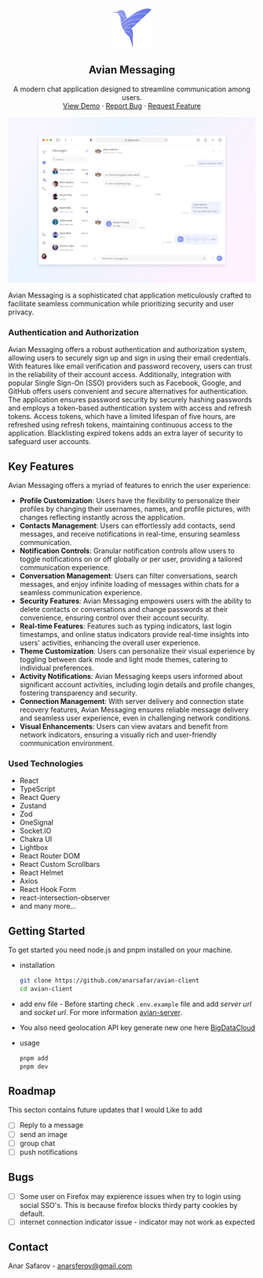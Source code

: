 <br />
<div align="center">
  <a href="https://github.com/anarsafar/avian-client">
    <img src="./src/assets/app-logos/bird gradient.svg" alt="Logo" width="80" height="80">
  </a>

  <h2 align="center">Avian Messaging</h2>

  <p align="center">
    A modern chat application designed to streamline communication among users.
    <br />
    <a href="https://avian-messaging.vercel.app">View Demo</a>
    ·
    <a href="https://github.com/anarsafar/avian-client/issues">Report Bug</a>
    ·
    <a href="https://github.com/anarsafar/avian-client/issues">Request Feature</a>
  </p>
</div>

<div align="center">
    <img src="./src/assets/readme/layout.png" alt="Logo">
</div>

Avian Messaging is a sophisticated chat application meticulously crafted to facilitate seamless communication while prioritizing security and user privacy.

### Authentication and Authorization

Avian Messaging offers a robust authentication and authorization system, allowing users to securely sign up and sign in using their email credentials. With features like email verification and password recovery, users can trust in the reliability of their account access. Additionally, integration with popular Single Sign-On (SSO) providers such as Facebook, Google, and GitHub offers users convenient and secure alternatives for authentication. The application ensures password security by securely hashing passwords and employs a token-based authentication system with access and refresh tokens. Access tokens, which have a limited lifespan of five hours, are refreshed using refresh tokens, maintaining continuous access to the application. Blacklisting expired tokens adds an extra layer of security to safeguard user accounts.

## Key Features

Avian Messaging offers a myriad of features to enrich the user experience:

- **Profile Customization**: Users have the flexibility to personalize their profiles by changing their usernames, names, and profile pictures, with changes reflecting instantly across the application.
- **Contacts Management**: Users can effortlessly add contacts, send messages, and receive notifications in real-time, ensuring seamless communication.
- **Notification Controls**: Granular notification controls allow users to toggle notifications on or off globally or per user, providing a tailored communication experience.
- **Conversation Management**: Users can filter conversations, search messages, and enjoy infinite loading of messages within chats for a seamless communication experience.
- **Security Features**: Avian Messaging empowers users with the ability to delete contacts or conversations and change passwords at their convenience, ensuring control over their account security.
- **Real-time Features**: Features such as typing indicators, last login timestamps, and online status indicators provide real-time insights into users' activities, enhancing the overall user experience.
- **Theme Customization**: Users can personalize their visual experience by toggling between dark mode and light mode themes, catering to individual preferences.
- **Activity Notifications**: Avian Messaging keeps users informed about significant account activities, including login details and profile changes, fostering transparency and security.
- **Connection Management**: With server delivery and connection state recovery features, Avian Messaging ensures reliable message delivery and seamless user experience, even in challenging network conditions.
- **Visual Enhancements**: Users can view avatars and benefit from network indicators, ensuring a visually rich and user-friendly communication environment.

### Used Technologies

- React
- TypeScript
- React Query
- Zustand
- Zod
- OneSignal
- Socket.IO
- Chakra UI
- Lightbox
- React Router DOM
- React Custom Scrollbars
- React Helmet
- Axios
- React Hook Form
- react-intersection-observer
- and many more...

## Getting Started

To get started you need node.js and pnpm installed on your machine.

- installation

  ```sh
  git clone https://github.com/anarsafar/avian-client
  cd avian-client

  ```

- add env file - Before starting check `.env.example` file and add _server url_ and _socket url_. For more information [avian-server](https://github.com/anarsafar/avian-server).
- You also need geolocation API key generate new one here [BigDataCloud](https://www.bigdatacloud.com/)

- usage

  ```sh
  pnpm add
  pnpm dev
  ```

## Roadmap

This secton contains future updates that I would Like to add

- [ ] Reply to a message
- [ ] send an image
- [ ] group chat
- [ ] push notifications

## Bugs

- [ ] Some user on Firefox may expierence issues when try to login using social SSO's. This is because firefox blocks thirdy party cookies by default.
- [ ] internet connection indicator issue - indicator may not work as expected

## Contact

Anar Safarov - anarsferov@gmail.com
